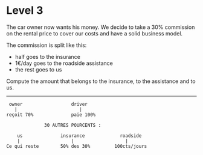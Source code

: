 # Level 3

The car owner now wants his money.
We decide to take a 30% commission on the rental price to cover our costs and have a solid business model.

The commission is split like this:
- half goes to the insurance
- 1€/day goes to the roadside assistance
- the rest goes to us

Compute the amount that belongs to the insurance, to the assistance and to us.

-------------

	 owner                  driver
	   |                       |
	reçoit 70%              paie 100%

                  30 AUTRES POURCENTS :

	    us              insurance             roadside
	    |                   |                   | 
    Ce qui reste        50% des 30%         100cts/jours

